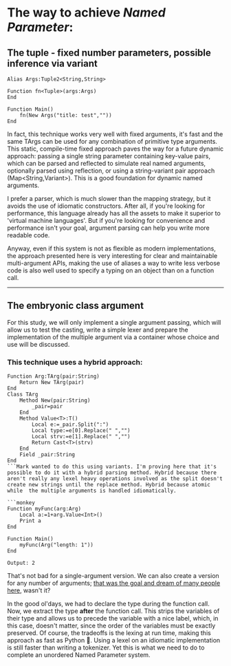 # The way to achieve *Named Parameter*: 
## The tuple - fixed number parameters, possible inference via variant
```monkey
Alias Args:Tuple2<String,String>

Function fn<Tuple>(args:Args)
End

Function Main()
    fn(New Args("title: test",""))
End
```
In fact, this technique works very well with fixed arguments, it's fast and the same TArgs can be used for any combination of primitive type arguments. This static, compile-time fixed approach paves the way for a future dynamic approach: passing a single string parameter containing key-value pairs, which can be parsed and reflected to simulate real named arguments, optionally parsed using reflection, or using a string-variant pair approach (Map<String,Variant>). This is a good foundation for dynamic named arguments.

I prefer a parser, which is much slower than the mapping strategy, but it avoids the use of idiomatic constructors. After all, if you're looking for performance, this language already has all the assets to make it superior to 'virtual machine languages'. But if you're looking for convenience and performance isn't your goal, argument parsing can help you write more readable code. 

Anyway, even if this system is not as flexible as modern implementations, the approach presented here is very interesting for clear and maintainable multi-argument APIs, making the use of aliases a way to write less verbose code is also well used to specify a typing on an object than on a function call.

---

## The embryonic class argument 

For this study, we will only implement a single argument passing, which will allow us to test the casting, write a simple lexer and prepare the implementation of the multiple argument via a container whose choice and use will be discussed.
### This technique uses a hybrid approach: 
```monkey
Function Arg:TArg(pair:String)
    Return New TArg(pair)
End
Class TArg
    Method New(pair:String)
        _pair=pair
    End 
    Method Value<T>:T()
        Local e:=_pair.Split(":")
        Local type:=e[0].Replace(" ","")
        Local strv:=e[1].Replace(" ","")
        Return Cast<T>(strv)
    End 
    Field _pair:String
End 
```Mark wanted to do this using variants. I'm proving here that it's possible to do it with a hybrid parsing method. Hybrid because there aren't really any lexel heavy operations involved as the split doesn't create new strings until the replace method. Hybrid because atomic while  the multiple arguments is handled idiomatically.

```monkey
Function myFunc(arg:Arg)
    Local a:=1+arg.Value<Int>()
    Print a
End

Function Main()
    myFunc(Arg("length: 1"))
End
```
`Output: 2` 

That's not bad for a single-argument version. We can also create a version for any number of arguments; [that was the goal and dream of many people here](https://discord.com/channels/796336780302876683/796359262980800542/1123692821677871254), wasn't it?

In the good ol'days, we had to declare the type during the function call.
Now, we extract the type **after** the function call. This strips the variables of their type and allows us to precede the variable with a nice label, which, in this case, doesn't matter, since the order of the variables must be exactly preserved. Of course, the tradeoffs is the lexing at run time, making this approach as fast as Python :face_with_open_eyes_and_hand_over_mouth:. Using a lexel on an idiomatic implementation is still faster than writing a tokenizer. Yet this is what we need to do to complete an unordered Named Parameter system.
